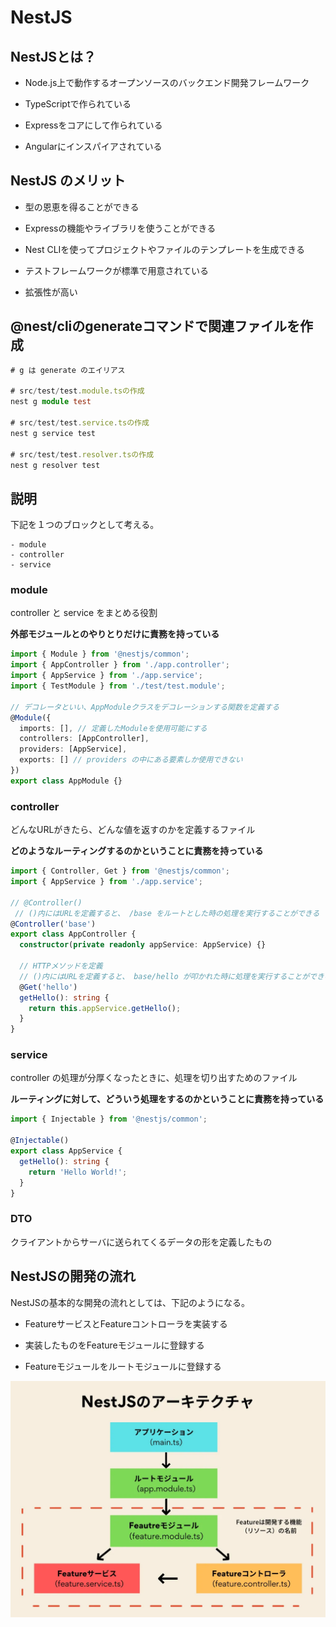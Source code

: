# NestJS

## NestJSとは？

- <p class="fw-bold cyber-color">Node.js上で動作するオープンソースのバックエンド開発フレームワーク</p>
- <p class="fw-bold cyber-color">TypeScriptで作られている</p>
- <p class="fw-bold cyber-color">Expressをコアにして作られている</p>
- <p class="fw-bold cyber-color">Angularにインスパイアされている</p>

## NestJS のメリット

- <p class="fw-bold">型の恩恵を得ることができる</p>
- <p class="fw-bold">Expressの機能やライブラリを使うことができる</p>
- <p class="fw-bold">Nest CLIを使ってプロジェクトやファイルのテンプレートを生成できる</p>
- <p class="fw-bold">テストフレームワークが標準で用意されている</p>
- <p class="fw-bold">拡張性が高い</p>

## @nest/cliのgenerateコマンドで関連ファイルを作成

```ts
# g は generate のエイリアス

# src/test/test.module.tsの作成
nest g module test

# src/test/test.service.tsの作成
nest g service test

# src/test/test.resolver.tsの作成
nest g resolver test
```

## 説明

下記を１つのブロックとして考える。

```
- module
- controller
- service
```

### module

controller と service をまとめる役割

**外部モジュールとのやりとりだけに責務を持っている**


```ts
import { Module } from '@nestjs/common';
import { AppController } from './app.controller';
import { AppService } from './app.service';
import { TestModule } from './test/test.module';

// デコレータといい、AppModuleクラスをデコレーションする関数を定義する
@Module({
  imports: [], // 定義したModuleを使用可能にする
  controllers: [AppController],
  providers: [AppService],
  exports: [] // providers の中にある要素しか使用できない
})
export class AppModule {}

```

### controller

どんなURLがきたら、どんな値を返すのかを定義するファイル

**どのようなルーティングするのかということに責務を持っている**

```ts
import { Controller, Get } from '@nestjs/common';
import { AppService } from './app.service';

// @Controller()
 // ()内にはURLを定義すると、 /base をルートとした時の処理を実行することができる
@Controller('base')
export class AppController {
  constructor(private readonly appService: AppService) {}

  // HTTPメソッドを定義
  // ()内にはURLを定義すると、 base/hello が叩かれた時に処理を実行することができる
  @Get('hello')
  getHello(): string {
    return this.appService.getHello();
  }
}
```

### service

controller の処理が分厚くなったときに、処理を切り出すためのファイル

**ルーティングに対して、どういう処理をするのかということに責務を持っている**

```ts
import { Injectable } from '@nestjs/common';

@Injectable()
export class AppService {
  getHello(): string {
    return 'Hello World!';
  }
}
```

### DTO

クライアントからサーバに送られてくるデータの形を定義したもの

## NestJSの開発の流れ

NestJSの基本的な開発の流れとしては、下記のようになる。

- <p class="fw-bold">FeatureサービスとFeatureコントローラを実装する</p>
- <p class="fw-bold">実装したものをFeatureモジュールに登録する</p>
- <p class="fw-bold">Featureモジュールをルートモジュールに登録する</p>

![NestJsArchitecture](https://raw.githubusercontent.com/Yuisei-Maruyama/MyPortfolio/main/documents/NestJsArchitecture.webp)

